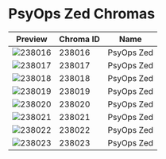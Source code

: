 # PsyOps Zed Chromas

| Preview | Chroma ID | Name |
|---------|-----------|------|
| ![238016](https://raw.communitydragon.org/latest/plugins/rcp-be-lol-game-data/global/default/v1/champion-chroma-images/238/238016.png) | 238016 | PsyOps Zed |
| ![238017](https://raw.communitydragon.org/latest/plugins/rcp-be-lol-game-data/global/default/v1/champion-chroma-images/238/238017.png) | 238017 | PsyOps Zed |
| ![238018](https://raw.communitydragon.org/latest/plugins/rcp-be-lol-game-data/global/default/v1/champion-chroma-images/238/238018.png) | 238018 | PsyOps Zed |
| ![238019](https://raw.communitydragon.org/latest/plugins/rcp-be-lol-game-data/global/default/v1/champion-chroma-images/238/238019.png) | 238019 | PsyOps Zed |
| ![238020](https://raw.communitydragon.org/latest/plugins/rcp-be-lol-game-data/global/default/v1/champion-chroma-images/238/238020.png) | 238020 | PsyOps Zed |
| ![238021](https://raw.communitydragon.org/latest/plugins/rcp-be-lol-game-data/global/default/v1/champion-chroma-images/238/238021.png) | 238021 | PsyOps Zed |
| ![238022](https://raw.communitydragon.org/latest/plugins/rcp-be-lol-game-data/global/default/v1/champion-chroma-images/238/238022.png) | 238022 | PsyOps Zed |
| ![238023](https://raw.communitydragon.org/latest/plugins/rcp-be-lol-game-data/global/default/v1/champion-chroma-images/238/238023.png) | 238023 | PsyOps Zed |